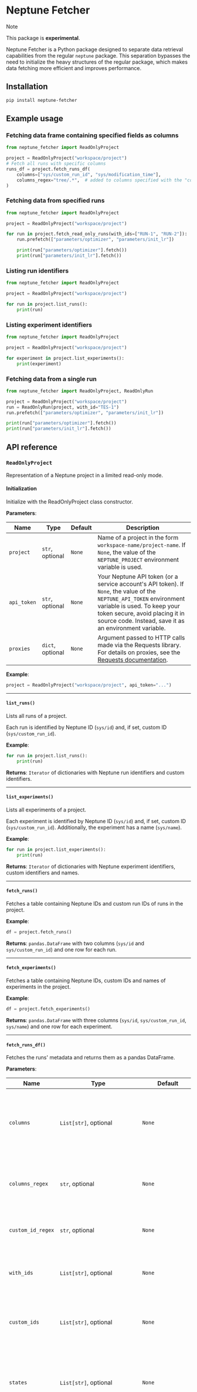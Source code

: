 # Neptune Fetcher

> [!NOTE]
> This package is **experimental**.

Neptune Fetcher is a Python package designed to separate data retrieval capabilities from the regular `neptune` package. This separation bypasses the need to initialize the heavy structures of the regular package, which makes data fetching more efficient and improves performance.

## Installation

```bash
pip install neptune-fetcher
```

## Example usage

### Fetching data frame containing specified fields as columns

```python
from neptune_fetcher import ReadOnlyProject

project = ReadOnlyProject("workspace/project")
# Fetch all runs with specific columns
runs_df = project.fetch_runs_df(
    columns=["sys/custom_run_id", "sys/modification_time"],
    columns_regex="tree/.*",  # added to columns specified with the "columns" parameter
)
```

### Fetching data from specified runs

```python
from neptune_fetcher import ReadOnlyProject

project = ReadOnlyProject("workspace/project")

for run in project.fetch_read_only_runs(with_ids=["RUN-1", "RUN-2"]):
    run.prefetch(["parameters/optimizer", "parameters/init_lr"])

    print(run["parameters/optimizer"].fetch())
    print(run["parameters/init_lr"].fetch())
```

### Listing run identifiers

```python
from neptune_fetcher import ReadOnlyProject

project = ReadOnlyProject("workspace/project")

for run in project.list_runs():
    print(run)
```

### Listing experiment identifiers

```python
from neptune_fetcher import ReadOnlyProject

project = ReadOnlyProject("workspace/project")

for experiment in project.list_experiments():
    print(experiment)
```

### Fetching data from a single run

```python
from neptune_fetcher import ReadOnlyProject, ReadOnlyRun

project = ReadOnlyProject("workspace/project")
run = ReadOnlyRun(project, with_id="TES-1")
run.prefetch(["parameters/optimizer", "parameters/init_lr"])

print(run["parameters/optimizer"].fetch())
print(run["parameters/init_lr"].fetch())
```

## API reference

### `ReadOnlyProject`

Representation of a Neptune project in a limited read-only mode.

#### Initialization

Initialize with the ReadOnlyProject class constructor.

__Parameters__:

| Name        | Type             | Default | Description                                                                                                                                                                                                                                       |
|-------------|------------------|---------|---------------------------------------------------------------------------------------------------------------------------------------------------------------------------------------------------------------------------------------------------|
| `project`   | `str`, optional  | `None`  | Name of a project in the form `workspace-name/project-name`. If `None`, the value of the `NEPTUNE_PROJECT` environment variable is used.                                                                                                          |
| `api_token` | `str`, optional  | `None`  | Your Neptune API token (or a service account's API token). If `None`, the value of the `NEPTUNE_API_TOKEN` environment variable is used. To keep your token secure, avoid placing it in source code. Instead, save it as an environment variable. |
| `proxies`   | `dict`, optional | `None`  | Argument passed to HTTP calls made via the Requests library. For details on proxies, see the [Requests documentation](https://requests.readthedocs.io/).                                                                                          |

__Example__:

```python
project = ReadOnlyProject("workspace/project", api_token="...")
```

---

#### `list_runs()`

Lists all runs of a project.

Each run is identified by Neptune ID (`sys/id`) and, if set, custom ID (`sys/custom_run_id`).

__Example__:
```python
for run in project.list_runs():
    print(run)
```

__Returns__:
`Iterator` of dictionaries with Neptune run identifiers and custom identifiers.

---


#### `list_experiments()`

Lists all experiments of a project.

Each experiment is identified by Neptune ID (`sys/id`) and, if set, custom ID (`sys/custom_run_id`).
Additionally, the experiment has a name (`sys/name`).

__Example__:
```python
for run in project.list_experiments():
    print(run)
```

__Returns__:
`Iterator` of dictionaries with Neptune experiment identifiers, custom identifiers and names.

---


#### `fetch_runs()`

Fetches a table containing Neptune IDs and custom run IDs of runs in the project.

__Example__:
```python
df = project.fetch_runs()
```

__Returns__:
`pandas.DataFrame` with two columns (`sys/id` and `sys/custom_run_id`) and one row for each run.

---


#### `fetch_experiments()`

Fetches a table containing Neptune IDs, custom IDs and names of experiments in the project.

__Example__:
```python
df = project.fetch_experiments()
```

__Returns__:
`pandas.DataFrame` with three columns (`sys/id`, `sys/custom_run_id`, `sys/name`) and one row for each experiment.

---


#### `fetch_runs_df()`

Fetches the runs' metadata and returns them as a pandas DataFrame.

__Parameters__:

| Name              | Type                                          | Default             | Description                                                                                                                                                                                                                                                                            |
|-------------------|-----------------------------------------------|---------------------|----------------------------------------------------------------------------------------------------------------------------------------------------------------------------------------------------------------------------------------------------------------------------------------|
| `columns`         | `List[str]`, optional                         | `None`              | Names of columns to include in the table, as a list of field names. The Neptune ID (`"sys/id"`) is included automatically. If `None`, all the columns of the experiments table are included.                                                                                           |
| `columns_regex`   | `str`, optional                               | `None`              | A regex pattern to filter columns by name. Use this parameter to include columns in addition to the ones specified by the `columns` parameter.                                                                                                                                         |
| `custom_id_regex` | `str`, optional                               | `None`              | A regex pattern to filter the runs by custom ID. When applied, it needs to limit the number of runs to 100 or fewer.                                                                                                                                                                   |
| `with_ids`        | `List[str]`, optional                         | `None`              | List of multiple Neptune IDs. Example: `["NLU-1", "NLU-2"]`. Matching any element of the list is sufficient to pass the criterion.                                                                                                                                                     |
| `custom_ids` | `List[str]`, optional                         | `None`              | List of multiple Custom IDs. Example: `["nostalgic_shockley", "high_albattani"]`. Matching any element of the list is sufficient to pass the criterion.                                                                                                                                |
| `states`          | `List[str]`, optional                         | `None`              | List of states. Possible values: `"inactive"`, `"active"`. "Active" means that at least one process is connected to the run. Matching any element of the list is sufficient to pass the criterion.                                                                                     |
| `owners`          | `List[str]`, optional                         | `None`              | List of multiple owners. Example:  `["frederic", "josh"]`. The owner is the user who created the run. Matching any element of the list is sufficient to pass the criterion.                                                                                                            |
| `tags`            | `List[str]`, optional                         | `None`              | A list of tags. Example: `"lightGBM"` or `["pytorch", "cycleLR"]`. **Note:** Only runs that have all specified tags will pass this criterion.                                                                                                                                          |
| `trashed`         | `bool`, optional                              | `False`             | Whether to retrieve trashed runs. If `True`, only trashed runs are retrieved. If `False`, only non-trashed runs are retrieved. If `None` or left empty, all run objects are retrieved, including trashed ones.                                                                         |
| `limit`           | `int`, optional                               | `None`              | Maximum number of runs to fetch. If `None`, all runs are fetched.                                                                                                                                                                                                                      |
| `sort_by`         | `str`, optional                               | `sys/creation_time` | Name of the field to sort the results by. The field must represent a simple type (string, float, integer).                                                                                                                                                                             |
| `ascending`       | `bool`, optional                              | `False`             | Whether to sort the entries in ascending order of the sorting column values.                                                                                                                                                                                                           |
| `progress_bar`    | `bool`, `Type[ProgressBarCallback]`, optional | `None`              | Set to `False `to disable the download progress bar, or pass a type of ProgressBarCallback to [use your own progress bar](https://docs.neptune.ai/usage/querying_metadata/#using-a-custom-progress-bar). If set to `None` or `True`, the default tqdm-based progress bar will be used. |

__Example__:
```python
# Fetch all runs with specific columns
runs_df = project.fetch_runs_df(
    columns=["sys/custom_run_id", "sys/modification_time", "training/lr"]
)

# Fetch all runs with specific columns and extra columns that match a regex pattern
runs_df = project.fetch_runs_df(
    columns=["sys/custom_run_id", "sys/modification_time"],
    columns_regex="tree/.*",
)

# Fetch runs by specific IDs
specific_runs_df = my_project.fetch_runs_df(
    custom_ids=["nostalgic_shockley", "high_albattani"]
)
```

__Returns__:
`pandas.DataFrame`: A pandas DataFrame containing metadata of the fetched runs.

---


#### `fetch_experiments_df()`

Fetches the experiments' metadata and returns them as a pandas DataFrame.

__Parameters__:

| Name              | Type                                          | Default             | Description                                                                                                                                                                                                                                                                            |
|-------------------|-----------------------------------------------|---------------------|----------------------------------------------------------------------------------------------------------------------------------------------------------------------------------------------------------------------------------------------------------------------------------------|
| `columns`         | `List[str]`, optional                         | `None`              | Names of columns to include in the table, as a list of field names. The Neptune ID (`"sys/id"`) is included automatically. If `None`, all the columns of the experiments table are included.                                                                                           |
| `columns_regex`   | `str`, optional                               | `None`              | A regex pattern to filter columns by name. Use this parameter to include columns in addition to the ones specified by the `columns` parameter.                                                                                                                                         |
| `names_regex` | `str`, optional | `None` | A regex pattern to filter the experiments by name. When applied, it needs to limit the number of experiments to 100 or fewer.                                                                                                                                                          |
| `custom_id_regex` | `str`, optional                               | `None`              | A regex pattern to filter the experiments by custom ID. When applied, it needs to limit the number of experiments to 100 or fewer.                                                                                                                                                     |
| `with_ids`        | `List[str]`, optional                         | `None`              | List of multiple Neptune IDs. Example: `["NLU-1", "NLU-2"]`. Matching any element of the list is sufficient to pass the criterion.                                                                                                                                                     |
| `custom_ids` | `List[str]`, optional                         | `None`              | List of multiple Custom IDs. Example: `["nostalgic_shockley", "high_albattani"]`. Matching any element of the list is sufficient to pass the criterion.                                                                                                                                |
| `states`          | `List[str]`, optional                         | `None`              | List of states. Possible values: `"inactive"`, `"active"`. "Active" means that at least one process is connected to the experiment. Matching any element of the list is sufficient to pass the criterion.                                                                              |
| `owners`          | `List[str]`, optional                         | `None`              | List of multiple owners. Example:  `["frederic", "josh"]`. The owner is the user who created the experiement. Matching any element of the list is sufficient to pass the criterion.                                                                                                    |
| `tags`            | `List[str]`, optional                         | `None`              | A list of tags. Example: `"lightGBM"` or `["pytorch", "cycleLR"]`. **Note:** Only experiments that have all specified tags will pass this criterion.                                                                                                                                   |
| `trashed`         | `bool`, optional                              | `False`             | Whether to retrieve trashed experiments. If `True`, only trashed experiments are retrieved. If `False`, only non-trashed experiments are retrieved. If `None` or left empty, all experiment objects are retrieved, including trashed ones.                                             |
| `limit`           | `int`, optional                               | `None`              | Maximum number of experiments to fetch. If `None`, all experiments are fetched.                                                                                                                                                                                                        |
| `sort_by`         | `str`, optional                               | `sys/creation_time` | Name of the field to sort the results by. The field must represent a simple type (string, float, integer).                                                                                                                                                                             |
| `ascending`       | `bool`, optional                              | `False`             | Whether to sort the entries in ascending order of the sorting column values.                                                                                                                                                                                                           |
| `progress_bar`    | `bool`, `Type[ProgressBarCallback]`, optional | `None`              | Set to `False `to disable the download progress bar, or pass a type of ProgressBarCallback to [use your own progress bar](https://docs.neptune.ai/usage/querying_metadata/#using-a-custom-progress-bar). If set to `None` or `True`, the default tqdm-based progress bar will be used. |

__Example__:
```python
# Fetch all experiments with specific columns
experiments_df = project.fetch_experiments_df(
    columns=["sys/custom_run_id", "sys/modification_time", "training/lr"]
)

# Fetch all experiments with specific columns and extra columns that match a regex pattern
experiments_df = project.fetch_experiments_df(
    columns=["sys/custom_run_id", "sys/modification_time"],
    columns_regex="tree/.*",
)

# Fetch experiments by specific IDs
specific_experiments_df = my_project.fetch_experiments_df(
    custom_ids=["nostalgic_shockley", "high_albattani"]
)
```

__Returns__:
`pandas.DataFrame`: A pandas DataFrame containing metadata of the fetched experiments.

---


#### `fetch_read_only_runs()`
List runs of the project in the form of ReadOnlyRun.

__Parameters__:

| Name         | Type                  | Default | Description                       |
|--------------|-----------------------|---------|-----------------------------------|
| `with_ids`   | `Optional[List[str]]` | `None`  | List of Neptune run IDs to fetch. |
| `custom_ids` | `Optional[List[str]]` | `None`  | List of custom run IDs to fetch.  |

__Example__:
```python
for run in project.fetch_read_only_runs(custom_ids=["my-run-aa-1", "my-run-bb-2"]):
    ...
```

__Returns__:
Iterator of ReadOnlyRun objects.

---

### `ReadOnlyRun`

Representation of a Neptune run in a limited read-only mode.

#### Initialization

Can be created with the class constructor, or as a result of the [`fetch_read_only_runs()`](#fetch_read_only_runs) method of the ReadOnlyProject class.

__Parameters__:

| Name                | Type              | Default | Description                                                                   |
|---------------------|-------------------|---------|-------------------------------------------------------------------------------|
| `read_only_project` | `ReadOnlyProject` | -       | Source project from which run will be fetched.                                |
| `with_id`           | `Optional[str]`   | `None`  | Neptune run ID to fetch. Example: `RUN-1`. Exclusive with `custom_id`         |
| `custom_id`         | `Optional[str]`   | `None`  | Neptune Custom IDs to fetch. Example: `my-run-aa-1`. Exclusive with `with_id` |

__Example__:
```python
from neptune_fetcher import ReadOnlyProject, ReadOnlyRun

project = ReadOnlyProject("workspace/project", api_token="...")
run = ReadOnlyRun(project, with_id="TES-1")
```

---

#### `.field_names`
List of run field names.

__Example__:
```python
for run in project.fetch_read_only_runs(with_ids=["TES-1", "TES-2"]):
    print(list(run.field_names))
```

__Returns__:
Iterator of run fields as strings.


---

#### Field lookup: `run[field_name]`
Used to access a specific field of a run. See [Available types](#available-types).

__Returns__:
An internal object used to operate on a specific field.

__Example__:
```python
custom_id = run["sys/custom_run_id"].fetch()
```

---

#### `prefetch()`
Pre-fetches a batch of fields to the internal cache.

Improves the performance of access to consecutive field values. Only simple field types are supported (`int`, `float`, `str`).

__Parameters__:

| Name    | Type        | Default | Description                          |
|---------|-------------|---------|--------------------------------------|
| `paths` | `List[str]` | -       | List of paths to fetch to the cache. |

__Example__:
```python
run.prefetch(["parameters/optimizer", "parameter/init_lr"])
# No more calls to the API
print(run["parameters/optimizer"].fetch())
print(run["parameter/init_lr"].fetch())
```

## Available types

The following sections list the currently supported field types, along with their available data retrieval operations.

---

### Integer
#### `fetch()`
Retrieves value either from the internal cache (see [`prefetch()`](#prefetch)) or from the API.

__Example__:
```python
batch_size = run["batch_size"].fetch()
```
__Returns__:
`int`

---

### Float
#### `fetch()`
Retrieves value either from the internal cache (see [`prefetch()`](#prefetch)) or from the API.

__Example__:
```python
f1 = run["scores/f1"].fetch()
```
__Returns__:
`float`

---

### String
#### `fetch()`
Retrieves value either from the internal cache (see [`prefetch()`](#prefetch)) or from the API.

__Example__:
```python
token = run["token"].fetch()
```

__Returns__:
`str`

---

### Datetime
#### `fetch()`
Retrieves value either from the internal cache (see [`prefetch()`](#prefetch)) or from the API.

__Example__:
```python
created_at = run["sys/creation_time"].fetch()
```

__Returns__:
`datetime.datetime`

---

### Object state
#### `fetch()`
Retrieves value either from the internal cache (see [`prefetch()`](#prefetch)) or from the API.

__Example__:
```python
state = run["sys/state"].fetch()
```

__Returns__:
`str`

---

### Boolean
#### `fetch()`
Retrieves value either from the internal cache (see [`prefetch()`](#prefetch)) or from the API.

__Example__:
```python
status = run["sys/failed"].fetch()
```

__Returns__:
`bool`

---

### Float series
#### `fetch()` or `fetch_last()`
Retrieves last series value either from the internal cache (see [`prefetch()`](#prefetch)) or from the API.

__Example__:
```python
loss = run["loss"].fetch_last()
```

__Returns__:
`Optional[float]`

#### `fetch_values()`
Retrieves all series values from the API.

__Parameters__:

| Name                | Type   | Default | Description                                                  |
|---------------------|--------|---------|--------------------------------------------------------------|
| `include_timestamp` | `bool` | True    | Whether the fetched data should include the timestamp field. |

__Example__:
```python
values = run["loss"].fetch_values()
```

__Returns__:
`pandas.DataFrame`

---

## License

This project is licensed under the Apache License Version 2.0. For more details, see [Apache License Version 2.0](http://www.apache.org/licenses/LICENSE-2.0).
